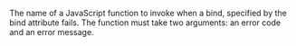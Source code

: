 The name of a JavaScript function to invoke when a bind, specified by the bind attribute fails. The function must take two arguments: an error code and an error message.
